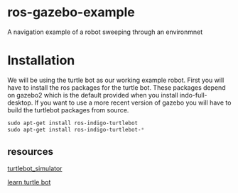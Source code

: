 # ros-gazebo-example
A navigation example of a robot sweeping through an environmnet

# Installation

We will be using the turtle bot as our working example robot. First you will have to install the ros packages 
for the turtle bot. These packages depend on gazebo2 which is the default provided when you install indo-full-desktop.
If you want to use a more recent version of gazebo you will have to build the turtlebot packages from source.

	
```css
sudo apt-get install ros-indigo-turtlebot
sudo apt-get install ros-indigo-turtlebot-*
```



## resources

[turtlebot_simulator](https://github.com/turtlebot/turtlebot_simulator)

[learn turtle bot](http://learn.turtlebot.com/2015/02/03/3/)
